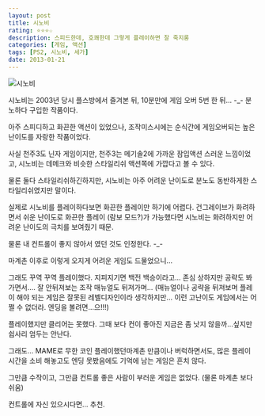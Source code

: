 ```yaml
---
layout: post
title: 시노비
rating: ⭐️⭐️⭐️☆
description: 스피드한데, 호쾌한데 그렇게 플레이하면 잘 죽지롱
categories: [게임, 액션]
tags: [PS2, 시노비, 세가]
date: 2013-01-21
---
```


![시노비](../../review/img/2013/shinobi.jpg)

시노비는 2003년 당시 플스방에서 즐겨본 뒤, 10분만에 게임 오버 5번 한 뒤... -_- 분노하다 구입한 작품이다.

아주 스피디하고 화끈한 액션이 있었으나, 조작미스시에는 순식간에 게임오버되는 높은 난이도를 자랑한 작품이었다.

사실 천주3도 닌자 게임이지만, 천주3는 메기솔2에 가까운 잠입액션 스러운 느낌이었고, 시노비는 데메크와 비슷한 스타일리쉬 액션쪽에 가깝다고 볼 수 있다.

물론 둘다 스타일리쉬하긴하지만, 시노비는 아주 어려운 난이도로 분노도 동반하게한 스타일리쉬였지만 말이다.

실제로 시노비를 플레이하다보면 화끈한 플레이만 하기에 어렵다. 건그레이브가 화려하면서 쉬운 난이도로 화끈한 플레이 (람보 모드?)가 가능했다면 시노비는 화려하지만 어려운 난이도의 극치를 보여줬기 때문.

물론 내 컨트롤이 좋지 않아서 였던 것도 인정한다. -_-

마계촌 이후로 이렇게 오지게 어려운 게임도 드물었으니...

그래도 꾸역 꾸역 플레이했다. 지피지기면 백전 백승이라고... 존심 상하지만 공략도 봐가면서.... 잘 안뒤져보는 조작 매뉴얼도 뒤져가며... (매뉴얼이나 공략을 뒤져보며 플레이 해야 되는 게임은 잘못된 레벨디자인이라 생각하지만... 이런 고난이도 게임에서는 어쩔 수 없더라. 엔딩을 볼려면...으!!!)

플레이했지만 클리어는 못했다. 그때 보다 컨이 좋아진 지금은 좀 낫지 않을까...싶지만 쉽사리 엄두는 안난다.

그래도... MAME로 무한 코인 플레이했던마계촌 만큼이나 버럭하면서도, 많은 플레이 시간을 소비 해놓고도 엔딩 못봤음에도 기억에 남는 게임은 흔치 않다.

그만큼 수작이고, 그만큼 컨트롤 좋은 사람이 부러운 게임은 없었다. (물론 마계촌 보다 쉬움)

컨트롤에 자신 있으시다면... 추천.
